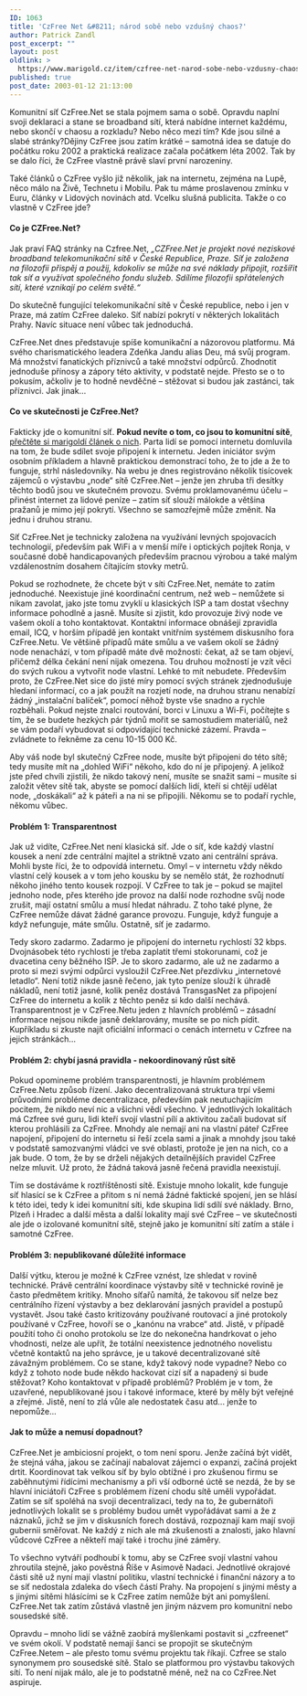 ```yaml
---
ID: 1063
title: 'CzFree Net &#8211; národ sobě nebo vzdušný chaos?'
author: Patrick Zandl
post_excerpt: ""
layout: post
oldlink: >
  https://www.marigold.cz/item/czfree-net-narod-sobe-nebo-vzdusny-chaos
published: true
post_date: 2003-01-12 21:13:00
---
```

Komunitní síť CzFree.Net se stala pojmem sama o sobě. Opravdu naplní svoji deklaraci a stane se broadband sítí, která nabídne internet každému, nebo skončí v chaosu a rozkladu? Nebo něco mezi tím? Kde jsou silné a slabé stránky?<!--more-->Dějiny CzFree jsou zatím krátké &#8211; samotná idea se datuje do počátku roku 2002 a praktická realizace začala počátkem léta 2002. Tak by se dalo říci, že CzFree vlastně právě slaví první narozeniny. 
<p>
Také článků o CzFree vyšlo již několik, jak na internetu, zejména na Lupě, něco málo na Živě, Technetu i Mobilu. Pak tu máme proslavenou zmínku v Euru, články v Lidových novinách atd. Vcelku slušná publicita. Takže o co vlastně v CzFree jde? 
<H4>Co je CZFree.Net? </H4>
<p>
Jak praví FAQ stránky na Czfree.Net, <EM>&#8222;CZFree.Net je projekt nové neziskové broadband telekomunikační sítě v České Republice, Praze. Síť je založena na filozofii přispěj a použij, kdokoliv se může na své náklady připojit, rozšířit tak síť a využívat společného fondu služeb. Sdílíme filozofii spřátelených sítí, které vznikají po celém světě.&#8220;</EM> 
<p>
Do skutečně fungující telekomunikační sítě v České republice, nebo i jen v Praze, má zatím CzFree daleko. Síť nabízí pokrytí v některých lokalitách Prahy. Navíc situace není vůbec tak jednoduchá. 
<p>
CzFree.Net dnes představuje spíše komunikační a názorovou platformu. Má svého charismatického leadera Zdeňka Jandu alias Deu, má svůj program. Má množství fanatických příznivců a také množství odpůrců. Zhodnotit jednoduše přínosy a zápory této aktivity, v podstatě nejde. Přesto se o to pokusím, ačkoliv je to hodně nevděčné &#8211; stěžovat si budou jak zastánci, tak příznivci. Jak jinak&#8230; 
<H4>Co ve skutečnosti je CzFree.Net? </H4>
<p>
Fakticky jde o komunitní síť. <STRONG>Pokud nevíte o tom, co jsou to komunitní sítě</STRONG>, <A href="/zacinajicim/komunitnisite030104.html">přečtěte si marigoldí článek o nich</A>. Parta lidí se pomocí internetu domluvila na tom, že bude sdílet svoje připojení k internetu. Jeden iniciátor svým osobním příkladem a hlavně praktickou demonstrací toho, že to jde a že to funguje, strhl následovníky. Na webu je dnes registrováno několik tisícovek zájemců o výstavbu &#8222;node&#8220; sítě CzFree.Net &#8211; jenže jen zhruba tři desítky těchto bodů jsou ve skutečném provozu. Svému proklamovanému účelu &#8211; přinést internet za lidové peníze &#8211; zatím síť slouží málokde a většina pražanů je mimo její pokrytí. Všechno se samozřejmě může změnit. Na jednu i druhou stranu. 
<p>
Síť CzFree.Net je technicky založena na využívání levných spojovacích technologií, především pak WiFi a v menší míře i optických pojítek Ronja, v současné době handicapovaných především pracnou výrobou a také malým vzdálenostním dosahem čítajícím stovky metrů. 
<p>
Pokud se rozhodnete, že chcete být v síti CzFree.Net, nemáte to zatím jednoduché. Neexistuje jiné koordinační centrum, než web &#8211; nemůžete si nikam zavolat, jako jste tomu zvyklí u klasických ISP a tam dostat všechny informace pohodlně a jasně. Musíte si zjistit, kdo provozuje živý node ve vašem okolí a toho kontaktovat. Kontaktní informace obnášejí zpravidla email, ICQ, v horším případě jen kontakt vnitřním systémem diskusního fora CzFree.Netu. Ve většině případů máte smůlu a ve vašem okolí se žádný node nenachází, v tom případě máte dvě možnosti: čekat, až se tam objeví, přičemž délka čekání není nijak omezena. Tou druhou možností je vzít věci do svých rukou a vytvořit node vlastní. Lehké to mít nebudete. Především proto, že CzFree.Net sice do jisté míry pomocí svých stránek zjednodušuje hledaní informací, co a jak použít na rozjetí node, na druhou stranu nenabízí žádný &#8222;instalační balíček&#8220;, pomocí něhož byste vše snadno a rychle rozběhali. Pokud nejste znalci routování, borci v Linuxu a Wi-Fi, počítejte s tím, že se budete hezkých pár týdnů mořit se samostudiem materiálů, než se vám podaří vybudovat si odpovídající technické zázemí. Pravda &#8211; zvládnete to řekněme za cenu 10-15 000 Kč. 
<p>
Aby váš node byl skutečný CzFree node, musíte být připojeni do této sítě; tedy musíte mít na &#8222;dohled WiFi&#8220; někoho, kdo do ní je připojený. A jelikož jste před chvíli zjistili, že nikdo takový není, musíte se snažit sami &#8211; musíte si založit větev sítě tak, abyste se pomocí dalších lidí, kteří si chtějí udělat node, &#8222;doskákali&#8220; až k páteři a na ni se připojili. Někomu se to podaří rychle, někomu vůbec. 
<H4>Problém 1: Transparentnost </H4>
<p>
Jak už vidíte, CzFree.Net není klasická síť. Jde o síť, kde každý vlastní kousek a není zde centrální majitel a striktně vzato ani centrální správa. Mohli byste říci, že to odpovídá internetu. Omyl &#8211; v internetu vždy někdo vlastní celý kousek a v tom jeho kousku by se nemělo stát, že rozhodnutí někoho jiného tento kousek rozpojí. V CzFree to tak je &#8211; pokud se majitel jednoho node, přes kterého jde provoz na další node rozhodne svůj node zrušit, mají ostatní smůlu a musí hledat náhradu. Z toho také plyne, že CzFree nemůže dávat žádné garance provozu. Funguje, když funguje a když nefunguje, máte smůlu. Ostatně, síť je zadarmo. 
<p>
Tedy skoro zadarmo. Zadarmo je připojení do internetu rychlostí 32 kbps. Dvojnásobek této rychlosti je třeba zaplatit třemi stokorunami, což je dvacetina ceny běžného ISP. Je to skoro zadarmo, ale už ne zadarmo a proto si mezi svými odpůrci vysloužil CzFree.Net přezdívku &#8222;internetové letadlo&#8220;. Není totiž nikde jasně řečeno, jak tyto peníze slouží k úhradě nákladů, není totiž jasné, kolik peněz dostává TransgasNet za připojení CzFree do internetu a kolik z těchto peněz si kdo další nechává. Transparentnost je v CzFree.Netu jeden z hlavních problémů &#8211; zásadní informace nejsou nikde jasně deklarovány, musíte se po nich pídit. Kupříkladu si zkuste najít oficiální informaci o cenách internetu v Czfree na jejich stránkách&#8230; 
<H4>Problém 2: chybí jasná pravidla - nekoordinovaný růst sítě</H4>
<p>
Pokud opomineme problém transparentnosti, je hlavním problémem CzFree.Netu způsob řízení. Jako decentralizovaná struktura trpí všemi průvodními probléme decentralizace, především pak neutuchajícím pocitem, že nikdo neví nic a všichni vědí všechno. V jednotlivých lokalitách má Czfree své guru, lidi kteří svojí vlastní pílí a aktivitou začali budovat síť kterou prohlásili za CzFree. Mnohdy ale nemají ani na vlastní páteř CzFree napojení, připojení do internetu si řeší zcela sami a jinak a mnohdy jsou také v podstatě samozvanými vládci ve své oblasti, protože je jen na nich, co a jak bude. O tom, že by se drželi nějakých detailnějších pravidel CzFree nelze mluvit. Už proto, že žádná taková jasně řečená pravidla neexistují. 
<p>
Tím se dostáváme k roztříštěnosti sítě. Existuje mnoho lokalit, kde funguje síť hlasící se k CzFree a přitom s ní nemá žádné faktické spojení, jen se hlásí k této idei, tedy k idei komunitní síti, kde skupina lidí sdílí své náklady. Brno, Plzeň i Hradec a další města a další lokality mají své CzFree &#8211; ve skutečnosti ale jde o izolované komunitní sítě, stejně jako je komunitní sítí zatím a stále i samotné CzFree. 
<H4>Problém 3: nepublikované důležité informace</H4>
<p>
Další výtku, kterou je možné k CzFree vznést, lze shledat v rovině technické. Právě centrální koordinace výstavby sítě v technické rovině je často předmětem kritiky. Mnoho síťařů namítá, že takovou síť nelze bez centrálního řízení výstavby a bez deklarování jasných pravidel a postupů vystavět. Jsou také často kritizovány používané routovací a jiné protokoly používané v CzFree, hovoří se o &#8222;kanónu na vrabce&#8220; atd. Jistě, v případě použití toho či onoho protokolu se lze do nekonečna handrkovat o jeho vhodnosti, nelze ale upřít, že totální neexistence jednotného novelistu včetně kontaktů na jeho správce, je u takové decentralizované sítě závažným problémem. Co se stane, když takový node vypadne? Nebo co když z tohoto node bude někdo hackovat cizí síť a napadený si bude stěžovat? Koho kontaktovat v případě problémů? Problém je v tom, že uzavřené, nepublikované jsou i takové informace, které by měly být veřejné a zřejmé. Jistě, není to zlá vůle ale nedostatek času atd... jenže to nepomůže... 
<H4>Jak to může a nemusí dopadnout?</H4>
<p>
CzFree.Net je ambiciosní projekt, o tom není sporu. Jenže začíná být vidět, že stejná váha, jakou se začínají nabalovat zájemci o expanzi, začíná projekt drtit. Koordinovat tak velkou síť by bylo obtížné i pro zkušenou firmu se zaběhnutými řídícími mechanismy a při vší odborné úctě se nezdá, že by se hlavní iniciátoři CzFree s problémem řízení chodu sítě uměli vypořádat. Zatím se síť spoléhá na svoji decentralizaci, tedy na to, že gubernátoři jednotlivých lokalit se s problémy budou umět vypořádávat sami a že z náznaků, jichž se jim v diskusních forech dostává, rozpoznají kam mají svoji gubernii směřovat. Ne každý z nich ale má zkušenosti a znalosti, jako hlavní vůdcové CzFree a někteří mají také i trochu jiné záměry. 
<p>
To všechno vytváří podhoubí k tomu, aby se CzFree svojí vlastní vahou zhroutila stejně, jako pověstná Říše v Asimově Nadaci. Jednotlivé okrajové části sítě už nyní mají vlastní politiku, vlastní technické i finanční názory a to se síť nedostala zdaleka do všech částí Prahy. Na propojení s jinými městy a s jinými sítěmi hlásícími se k CzFree zatím nemůže být ani pomyšlení. CzFree.Net tak zatím zůstává vlastně jen jiným názvem pro komunitní nebo sousedské sítě. 
<p>
Opravdu &#8211; mnoho lidí se vážně zaobírá myšlenkami postavit si &#8222;czfreenet&#8220; ve svém okolí. V podstatě nemají šanci se propojit se skutečným CzFree.Netem &#8211; ale přesto tomu svému projektu tak říkají. Czfree se stalo synonymem pro sousedské sítě. Stalo se platformou pro výstavbu takových sítí. To není nijak málo, ale je to podstatně méně, než na co CzFree.Net aspiruje. </p>
